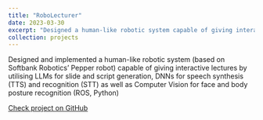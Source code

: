 ```yaml
---
title: "RoboLecturer"
date: 2023-03-30
excerpt: "Designed a human-like robotic system capable of giving interactive lectures by utilising LLMs for slide and script generation, DNNs for speech synthesis (TTS) and recognition (STT) and Computer Vision"
collection: projects
---
```


Designed and implemented a human-like robotic system (based on Softbank Robotics’ Pepper robot) capable of giving interactive lectures by utilising LLMs for slide and script generation, DNNs for speech synthesis (TTS) and recognition (STT) as well as Computer Vision for face and body posture recognition (ROS, Python)

<a href='https://github.com/antonypap'>Check project on GitHub</a>
